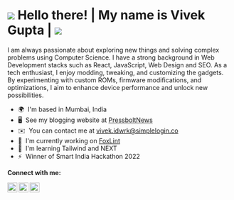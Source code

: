![](https://user-images.githubusercontent.com/18350557/176309783-0785949b-9127-417c-8b55-ab5a4333674e.gif) Hello there! | My name is Vivek Gupta | [![](https://visitcount.itsvg.in/api?id=vivekvag&label=Profile%20Views&color=0&icon=0&pretty=false)](https://visitcount.itsvg.in)
===================================================================================================================================

I am always passionate about exploring new things and solving complex problems using Computer Science. I have a strong background in Web Development stacks such as React, JavaScript, Web Design and SEO. As a tech enthusiast, I enjoy modding, tweaking, and customizing the gadgets. By experimenting with custom ROMs, firmware modifications, and optimizations, I aim to enhance device performance and unlock new possibilities.

* 🌍  I'm based in Mumbai, India
* 🖥️  See my blogging website at [PressboltNews](http://pressboltnews.com/)
* ✉️  You can contact me at [vivek.idwrk@simplelogin.co](mailto:vivek.idwrk@simplelogin.co)
* 🚀  I'm currently working on [FoxLint](http://github.com/vivekvag/FoxLint)
* 🧠  I'm learning Tailwind and NEXT
* ⚡  Winner of Smart India Hackathon 2022

**Connect with me:**
<br />
<div>
  <a href="https://twitter.com/vivekvag">
    <img align="left" alt="Twitter" width="22px" src="https://upload.wikimedia.org/wikipedia/commons/thumb/b/b7/X_logo.jpg/1200px-X_logo.jpg" />
  </a>
  <a href="https://www.linkedin.com/in/vivekvag/">
    <img align="left" alt="Vivek's Linkedin" width="22px" src="https://upload.wikimedia.org/wikipedia/commons/thumb/c/ca/LinkedIn_logo_initials.png/480px-LinkedIn_logo_initials.png" />
  </a>
  <a href="mailto:vivek.Idwrk@simplelogin.co">
    <img align="left" alt="Vivek's Email" width="22px" src="https://upload.wikimedia.org/wikipedia/commons/4/4e/Gmail_Icon.png" />
  </a>
</div>

